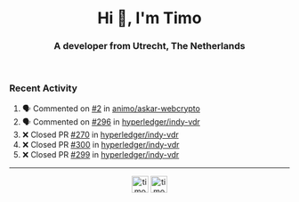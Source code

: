 <h1 align="center">Hi 👋, I'm Timo</h1>
<h3 align="center">A developer from Utrecht, The Netherlands</h3>
<br/>
<!-- https://github.com/rahuldkjain/github-profile-readme-generator --!>

<!--  <p align="left"><img src="https://github-readme-stats.vercel.app/api?username=timoglastra&show_icons=true&count_private=true&" alt="timoglastra" /></p> --!>

<!--
Github language stats
<p align="left"><img src="https://github-readme-stats.vercel.app/api/top-langs/?username=timoglastra&layout=compact" alt="timoglastra" /><p>
-->

<!-- Codestats language stats -->
<!-- <p align="left"><img src="https://codestats-readme.vercel.app/api/top-langs/?username=timoglastra&layout=compact&language_count=12" alt="timoglastra" /><p>    --!>
  
<h3>Recent Activity</h3>

<!--START_SECTION:activity-->
1. 🗣 Commented on [#2](https://github.com/animo/askar-webcrypto/pull/2#issuecomment-2165860062) in [animo/askar-webcrypto](https://github.com/animo/askar-webcrypto)
2. 🗣 Commented on [#296](https://github.com/hyperledger/indy-vdr/pull/296#issuecomment-2163053124) in [hyperledger/indy-vdr](https://github.com/hyperledger/indy-vdr)
3. ❌ Closed PR [#270](https://github.com/hyperledger/indy-vdr/pull/270) in [hyperledger/indy-vdr](https://github.com/hyperledger/indy-vdr)
4. ❌ Closed PR [#300](https://github.com/hyperledger/indy-vdr/pull/300) in [hyperledger/indy-vdr](https://github.com/hyperledger/indy-vdr)
5. ❌ Closed PR [#299](https://github.com/hyperledger/indy-vdr/pull/299) in [hyperledger/indy-vdr](https://github.com/hyperledger/indy-vdr)
<!--END_SECTION:activity-->

---

<p align="center">
<a href="https://twitter.com/timoglastra" target="blank"><img align="center" src="https://cdn.jsdelivr.net/npm/simple-icons@3.0.1/icons/twitter.svg" alt="timoglastra" height="30" width="30" /></a>
<a href="https://linkedin.com/in/timoglastra" target="blank"><img align="center" src="https://cdn.jsdelivr.net/npm/simple-icons@3.0.1/icons/linkedin.svg" alt="timoglastra" height="30" width="30" /></a>
</p>



